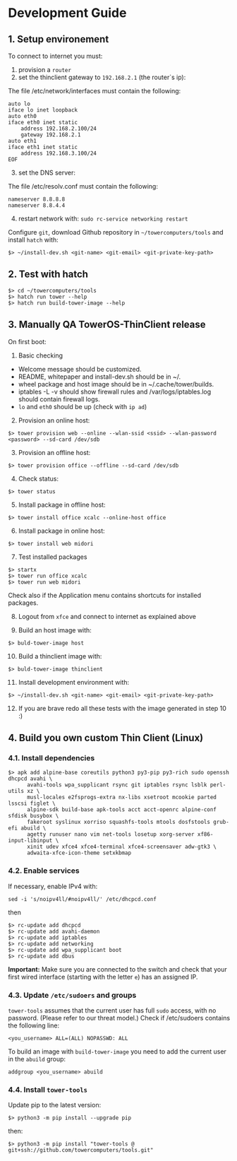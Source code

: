 # Development Guide

## 1. Setup environement

To connect to internet you must:

1. provision a `router`
2. set the thinclient gateway to `192.168.2.1` (the router`s ip):

The file /etc/network/interfaces must contain the following:

```
auto lo
iface lo inet loopback
auto eth0
iface eth0 inet static
    address 192.168.2.100/24
    gateway 192.168.2.1
auto eth1
iface eth1 inet static
    address 192.168.3.100/24
EOF
```
3. set the DNS server:

The file /etc/resolv.conf must contain the following:
```
nameserver 8.8.8.8
nameserver 8.8.4.4
```

4. restart network with: `sudo rc-service networking restart`

Configure `git`, download Github repository in `~/towercomputers/tools` and install `hatch` with:

```
$> ~/install-dev.sh <git-name> <git-email> <git-private-key-path>
```

## 2. Test with hatch

```
$> cd ~/towercomputers/tools
$> hatch run tower --help
$> hatch run build-tower-image --help
```

## 3. Manually QA TowerOS-ThinClient release

On first boot:

1. Basic checking

- Welcome message should be customized.
- README, whitepaper and install-dev.sh should be in ~/.
- wheel package and host image should be in ~/.cache/tower/builds.
- iptables -L -v should show firewall rules and /var/logs/iptables.log should contain firewall logs.
- `lo` and `eth0` should be up (check  with `ip ad`)

2. Provision an online host:

```
$> tower provision web --online --wlan-ssid <ssid> --wlan-password <password> --sd-card /dev/sdb 
```

3. Provision an offline host:

```
$> tower provision office --offline --sd-card /dev/sdb
```

4. Check status:

```
$> tower status
```

5. Install package in offline host:

```
$> tower install office xcalc --online-host office
```

6. Install package in online host:

```
$> tower install web midori
```

7. Test installed packages

```
$> startx
$> tower run office xcalc
$> tower run web midori
```

Check also if the Application menu contains shortcuts for installed packages.

8. Logout from `xfce` and connect to internet as explained above

9. Build an host image with:

```
$> buld-tower-image host
```

10. Build a thinclient image with:

```
$> buld-tower-image thinclient
```

11. Install development environment with:

```
$> ~/install-dev.sh <git-name> <git-email> <git-private-key-path>
```

12. If you are brave redo all these tests with the image generated in step 10 :)

## 4. Build you own custom Thin Client (Linux)

### 4.1. Install dependencies

```
$> apk add alpine-base coreutils python3 py3-pip py3-rich sudo openssh dhcpcd avahi \
      avahi-tools wpa_supplicant rsync git iptables rsync lsblk perl-utils xz \
      musl-locales e2fsprogs-extra nx-libs xsetroot mcookie parted lsscsi figlet \
      alpine-sdk build-base apk-tools acct acct-openrc alpine-conf sfdisk busybox \
      fakeroot syslinux xorriso squashfs-tools mtools dosfstools grub-efi abuild \
      agetty runuser nano vim net-tools losetup xorg-server xf86-input-libinput \
      xinit udev xfce4 xfce4-terminal xfce4-screensaver adw-gtk3 \
      adwaita-xfce-icon-theme setxkbmap
```

### 4.2. Enable services

If necessary, enable IPv4 with:

```
sed -i 's/noipv4ll/#noipv4ll/' /etc/dhcpcd.conf
```

then

```
$> rc-update add dhcpcd
$> rc-update add avahi-daemon
$> rc-update add iptables
$> rc-update add networking
$> rc-update add wpa_supplicant boot
$> rc-update add dbus
```

**Important:** Make sure you are connected to the switch and check that your first wired interface (starting with the letter `e`) has an assigned IP.

### 4.3. Update `/etc/sudoers` and groups

`tower-tools` assumes that the current user has full `sudo` access, with no password. (Please refer to our threat model.) Check if /etc/sudoers contains the following line:

```
<you_username> ALL=(ALL) NOPASSWD: ALL
```

To build an image with `build-tower-image` you need to add the current user in the `abuild` group:

```
addgroup <you_username> abuild
```

### 4.4. Install `tower-tools`

Update pip to the latest version:

```
$> python3 -m pip install --upgrade pip
```

then:

```
$> python3 -m pip install "tower-tools @ git+ssh://github.com/towercomputers/tools.git"
```
